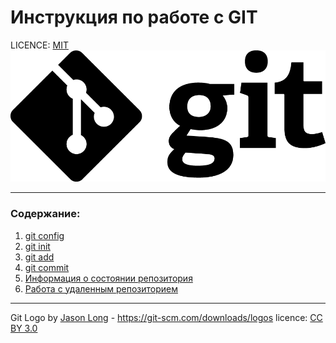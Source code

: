 # Инструкция по работе с GIT

LICENCE: [MIT](./licence.md)
![git-logo](./assets/Git-Logo-Black.png)

---

### Содержание: 
1. [git config](./config.md)
2. [git init](./init.md)
3. [git add](./add.md) 
4. [git commit](./commit.md)
5. [Информация о состоянии репозитория](./status.md)
6. [Работа с удаленным репозиторием](./push.md)
---

Git Logo by [Jason Long](https://twitter.com/jasonlong) - https://git-scm.com/downloads/logos licence: [CC BY 3.0](https://creativecommons.org/licenses/by/3.0/)